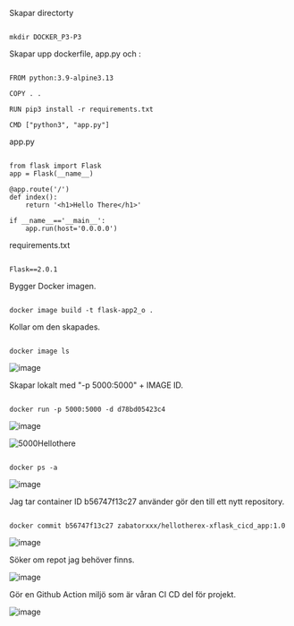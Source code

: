 Skapar directorty

```

mkdir DOCKER_P3-P3

```

Skapar upp dockerfile, app.py och :

```

FROM python:3.9-alpine3.13

COPY . .

RUN pip3 install -r requirements.txt

CMD ["python3", "app.py"]

```

app.py

```

from flask import Flask
app = Flask(__name__)

@app.route('/')
def index():
    return '<h1>Hello There</h1>'

if __name__=='__main__':
    app.run(host='0.0.0.0')

```

requirements.txt

```

Flask==2.0.1

```

Bygger Docker imagen.

```

docker image build -t flask-app2_o .

```

Kollar om den skapades.

```

docker image ls 

```

![image](https://user-images.githubusercontent.com/42642927/140625492-38cda230-ac34-4109-8d57-e58effb4f4d5.png)


Skapar lokalt med "-p 5000:5000" + IMAGE ID.

```

docker run -p 5000:5000 -d d78bd05423c4

```

![image](https://user-images.githubusercontent.com/42642927/140625531-d9a72ca4-99d1-411a-93fa-83e901214554.png)

![5000Hellothere](https://user-images.githubusercontent.com/42642927/140625615-dbe0d570-5ec7-4ddf-8d1b-5b6732bb3ed2.png)

```

docker ps -a

```

![image](https://user-images.githubusercontent.com/42642927/140625683-61f1e5b4-d380-4f69-bd86-58804f5e4de5.png)

Jag tar container ID b56747f13c27 använder gör den till ett nytt repository.

```

docker commit b56747f13c27 zabatorxxx/hellotherex-xflask_cicd_app:1.0

```

![image](https://user-images.githubusercontent.com/42642927/140625767-f96d6e4f-3cc8-4414-85ae-8eca0884eb93.png)

Söker om repot jag behöver finns.

![image](https://user-images.githubusercontent.com/42642927/140625796-ac21254e-1d08-4f9a-a5c3-dca343f9ef87.png)

Gör en Github Action miljö som är våran CI CD del för projekt.

![image](https://user-images.githubusercontent.com/42642927/140624016-9df9487f-7cc7-4cb9-a966-3bd1027ecaff.png)


```



```

